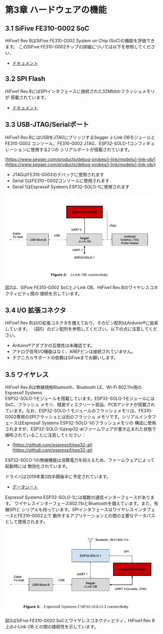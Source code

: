 # 第3章 ハードウェアの機能

## 3.1 SiFive FE310-G002 SoC

HiFive1 Rev BはSiFive FE310-G002 System on Chip (SoC)の機能を評価できます。
このSiFive FE310-G002チップの詳細については以下を参照してください、

- [ドキュメント](https://www.sifive.com/documentation)

## 3.2 SPI Flash

HiFive1 Rev.BにはSPIインタフェースに接続された32Mbitのフラッシュメモリが
搭載されています。

- [ドキュメント](http://www.issi.com/WW/pdf/25LP-WP032D.pdf)

## 3.3 USB-JTAG/Serialポート

HiFive1 Rev.BにはUSBをJTAGにブリッジするSegger J-Link OBモジュールとFE310-G002
コンソール、FE310-G002 JTAG、ESP32-SOLO-1コンフィギュレーションに使用する2つの
シリアルポートが搭載されています。

[https://www.segger.com/products/debug-probes/j-link/models/j-link-ob/](https://www.segger.com/products/debug-probes/j-link/models/j-link-ob/)

- JTAGはFE310-G002のデバッグに使用されます
- Serial 0はFE310−G002コンソールに使用されます
- Serail 1はEspressif Systems ESP32-SOLO-1に使用されます

![図2: J-Link OBの接続](fig_2.png)

図2は、SiFive FE310-G002 SoCとJ-Link OB、HiFive1 Rev.Bのワイヤレスコネクティビティ間の
接続を示しています。

## 3.4 I/O 拡張コネクタ

HiFive1 Rev BはI/O拡張コネクタを備えており、そのピン配列はArduino®に由来しています。
（図5）のピン配列を参照してください。以下の点に注意してください。

- Arduino®アダプタの互換性は未確認です。
- アナログ信号I/O機能はなく、AREFピンは接続されていません。
- テクニカルサポートの依頼はSiFiveまでお願いします。

## 3.5 ワイヤレス

HiFive1 Rev.Bは無線規格Bluetooth、Bluetooth LE、Wi-Fi 802.11n用のEspressif Systems  
ESP32-SOLO-1モジュールを搭載しています。ESP32-SOLO-1モジュールにはSoC、フラッシュ
メモリ、精密ディスクリート部品、PCBアンテナが搭載されています。なお、ESP32-SOLO-1
モジュールのフラッシュメモリは、FE310-G002専用のSPIフラッシュとは別のフラッシュ
メモリです。シリアルインタフェースはEspressif Systems ESP32-SOLO-1のフラッシュメモリの
構成に使用されますが、ESP32-SOLO-1はesp32-atファームウェアが書き込まれた状態で
頒布されていることに注意してください：

- [https://github.com/espressif/esp32-at](https://github.com/espressif/esp32-at)

 ESP32-SOLO-1の無線機能は消費電力を抑えるため、ファームウェアによって起動時には
 無効化されています。

ドライバは2019年第2四半期後半に予定されています。

- [データシート](https://www.espressif.com/sites/default/files/documentation/esp32-solo-1_datasheet_en.pdf)

Espressif Systems ESP32-SOLO-1には複数の通信インターフェースがあります。
ワイヤレスインターフェース802.11nとBluetoothを備えています。また、有線SPIと
シリアルも持っています。SPIインタフェースはワイヤレスインタフェースとFE310-G002上で
動作するアプリケーションとの間の主要なデータパスとして使用されます。

![図3: Espressif Systems ESP32-SOLO-1の接続性](fig_3.png)

図3はSiFive FE310-G002 SoCとワイヤレスコネクティビティ、HiFive1 Rev B上のJ-Link OB
との間の接続性を示しています。
